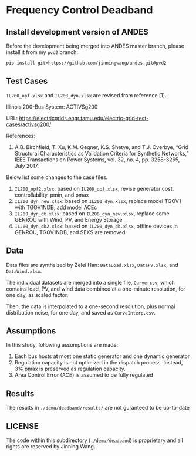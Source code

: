 # Frequency Control Deadband

## Install development version of ANDES

Before the development being merged into ANDES master branch, please install it from my ``pvd2`` branch:

```bash
pip install git+https://github.com/jinningwang/andes.git@pvd2
```

## Test Cases

``IL200_opf.xlsx`` and ``IL200_dyn.xlsx`` are revised from reference [1].

Illinois 200-Bus System: ACTIVSg200

URL: <https://electricgrids.engr.tamu.edu/electric-grid-test-cases/activsg200/>

References:

1. A.B. Birchfield, T. Xu, K.M. Gegner, K.S. Shetye, and T.J. Overbye, “Grid Structural
   Characteristics as Validation Criteria for Synthetic Networks,” IEEE Transactions on
   Power Systems, vol. 32, no. 4, pp. 3258-3265, July 2017.

Below list some changes to the case files:
1. ``IL200_opf2.xlsx``: based on ``IL200_opf.xlsx``, revise generator cost, controllability,
   pmin, and pmax
1. ``IL200_dyn_new.xlsx``: based on ``IL200_dyn.xlsx``, replace model TGOV1 with TGOV1NDB; add model ACEc
1. ``IL200_dyn_db.xlsx``: based on ``IL200_dyn_new.xlsx``, replace some GENROU with Wind, PV,
   and Energy Storage
1. ``IL200_dyn_db2.xlsx``: based on ``IL200_dyn_db.xlsx``, offline devices in GENROU, TGOV1NDB, and SEXS
   are removed

## Data

Data files are synthsized by Zelei Han: ``DataLoad.xlsx``, ``DataPV.xlsx``, and ``DataWind.xlsx``.

The individual datasets are merged into a single file, ``Curve.csv``, which contains load, PV, and
wind data combined at a one-minute resolution, for one day, as scaled factor.

Then, the data is interpolated to a one-second resolution, plus normal distribution noise, for one day, and saved as ``CurveInterp.csv``.

## Assumptions

In this study, following assumptions are made:
1. Each bus hosts at most one static generator and one dynamic generator
1. Regulation capacity is not optimized in the dispatch process. Instead, 3% pmax is
   preserved as regulation capacity.
1. Area Control Error (ACE) is assumed to be fully regulated

## Results

The results in ``./demo/deadband/results/`` are not guranteed to be up-to-date

## LICENSE

The code within this subdirectory (`./demo/deadband`) is proprietary and all rights are reserved by Jinning Wang.
